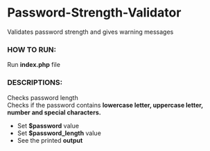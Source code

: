 # Password-Strength-Validator
Validates password strength and gives warning messages

### HOW TO RUN:
Run **index.php** file

### DESCRIPTIONS:
Checks password length
<br/>
Checks if the password contains **lowercase letter, uppercase letter, number and special characters.**
- Set **$password** value
- Set **$password_length** value
- See the printed **output**
